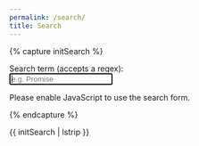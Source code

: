 ```yaml
---
permalink: /search/
title: Search
---
```


{% capture initSearch %}



<form id="search-form" action="">
  <label class="label" for="search">Search term (accepts a regex):</label>
  <br/>
  <input class="input" id="search" type="text" name="search" 
        autofocus 
        placeholder="e.g. Promise" 
        autocomplete="off">
  
  <ul class="list  list--results" id="list">
  </ul>
</form>

<script type="text/javascript" src='{{site.baseurl}}/assets/src/fetch.js'></script>
<script type="text/javascript" src='{{site.baseurl}}/assets/src/search.js'></script>


<script type="text/javascript">
  const search = new JekyllSearch(
    '{{site.baseurl}}/assets/src/search.json',
    '#search',
    '#list',
    '{{site.baseurl}}'
  );
  search.init(); 
</script>

<noscript>Please enable JavaScript to use the search form.</noscript>

{% endcapture %}

{{ initSearch | lstrip }}
